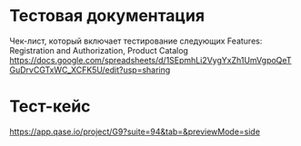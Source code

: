 # Тестовая документация
 Чек-лист, который включает тестирование следующих Features: Registration and Authorization, Product Catalog
 https://docs.google.com/spreadsheets/d/1SEpmhLi2VygYxZh1UmVgpoQeTGuDrvCGTxWC_XCFK5U/edit?usp=sharing
# Тест-кейс 
https://app.qase.io/project/G9?suite=94&tab=&previewMode=side
